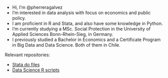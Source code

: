 - Hi, I’m @pherreragalvez
- I’m interested in data analysis with focus on economics and public policy.
- I am proficient in R and Stata, and also have some knowledge in Python.
- I’m currently studying a MSc. Social Protection in the University of Applied Sciences Bonn-Rhein-Sieg, in Germany.
- I previously studied a Bachelor in Economics and a Certificate Program in Big Data and Data Science. Both of them in Chile.

Relevant repositories:
- <a href="https://github.com/pherreragalvez/Stata-scripts" target="_blank">Stata do files</a>
- <a href="https://github.com/pherreragalvez/big_data_science_diploma" target="_blank">Data Science R scripts</a>

<!---
pherreragalvez/pherreragalvez is a ✨ special ✨ repository because its `README.md` (this file) appears on your GitHub profile.
You can click the Preview link to take a look at your changes.
--->
